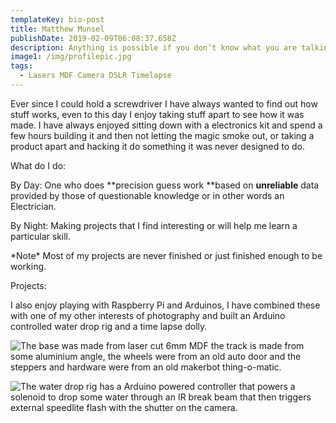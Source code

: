 ```yaml
---
templateKey: bio-post
title: Matthew Munsel
publishDate: 2019-02-09T06:08:37.658Z
description: Anything is possible if you don’t know what you are talking about.
image1: /img/profilepic.jpg
tags:
  - Lasers MDF Camera DSLR Timelapse
---
```

Ever since I could hold a screwdriver I have always wanted to find out how stuff works, even to this day I enjoy taking stuff apart to see how it was made. I have always enjoyed sitting down with a electronics kit and spend a few hours building it and then not letting the magic smoke out, or taking a product apart and hacking it do something it was never designed to do. 

What do I do:

By Day: One who does **precision guess work **based on **unreliable** data provided by those of questionable knowledge or in other words an Electrician.

By Night: Making projects that I find interesting or will help me learn a particular skill. 

\*Note\* Most of my projects are never finished or just finished enough to be working.

Projects:

I also enjoy playing with Raspberry Pi  and Arduinos, I have combined these with one of my other interests of photography and built an Arduino controlled  water drop rig and a time lapse dolly.

![The base was made from laser cut 6mm MDF the track is made from some aluminium angle, the wheels were from an old auto door and the steppers and hardware were from an old makerbot thing-o-matic. ](/img/dollyrig.jpg "Camera Dolly")

![The water drop rig has a Arduino powered controller that powers a solenoid to drop some water through an IR break beam that then triggers external speedlite flash with the shutter on the camera. ](/img/waterdrop.jpg "Water Droplet Rig")
